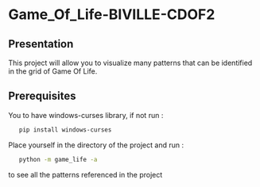 ﻿# Game_Of_Life-BIVILLE-CDOF2
 ## Presentation
 This project will allow you to visualize many patterns that can be identified in the grid of Game Of Life.
 ## Prerequisites
 You to have windows-curses library, if not run :
 ```bash
    pip install windows-curses
 ```
 Place yourself in the directory of the project and run :
 ```bash
    python -m game_life -a
 ```
 to see all the patterns referenced in the project
